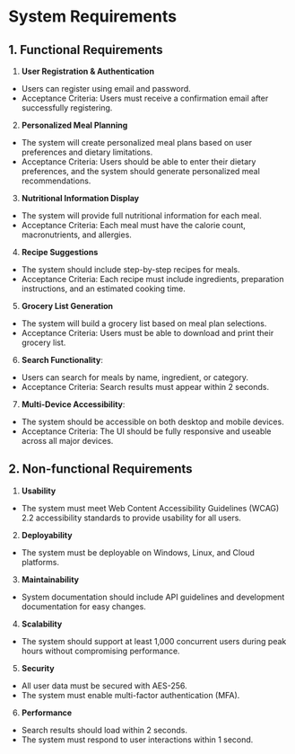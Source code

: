 # System Requirements

## 1. Functional Requirements 

1. **User Registration & Authentication** 
- Users can register using email and password.
- Acceptance Criteria: Users must receive a confirmation email after successfully registering.

 2. **Personalized Meal Planning**
- The system will create personalized meal plans based on user preferences and dietary limitations.
- Acceptance Criteria: Users should be able to enter their dietary preferences, and the system should generate personalized meal recommendations.

 3. **Nutritional Information Display** 
- The system will provide full nutritional information for each meal.
 - Acceptance Criteria: Each meal must have the calorie count, macronutrients, and allergies.

 4. **Recipe Suggestions** 
- The system should include step-by-step recipes for meals.
 - Acceptance Criteria: Each recipe must include ingredients, preparation instructions, and an estimated cooking time.

5. **Grocery List Generation** 
- The system will build a grocery list based on meal plan selections.
- Acceptance Criteria: Users must be able to download and print their grocery list.

 6. **Search Functionality**:
- Users can search for meals by name, ingredient, or category.
- Acceptance Criteria: Search results must appear within 2 seconds.

 7. **Multi-Device Accessibility**: 
- The system should be accessible on both desktop and mobile devices.
- Acceptance Criteria: The UI should be fully responsive and useable across all major devices.

## 2. Non-functional Requirements

1. **Usability**
- The system must meet Web Content Accessibility Guidelines (WCAG) 2.2 accessibility standards to provide usability for all users.

 2. **Deployability**
- The system must be deployable on Windows, Linux, and Cloud platforms.

 3. **Maintainability**
- System documentation should include API guidelines and development documentation for easy changes.

 4. **Scalability**
- The system should support at least 1,000 concurrent users during peak hours without compromising performance.

 5. **Security**
- All user data must be secured with AES-256.
- The system must enable multi-factor authentication (MFA).

 6. **Performance**
- Search results should load within 2 seconds.
- The system must respond to user interactions within 1 second.



